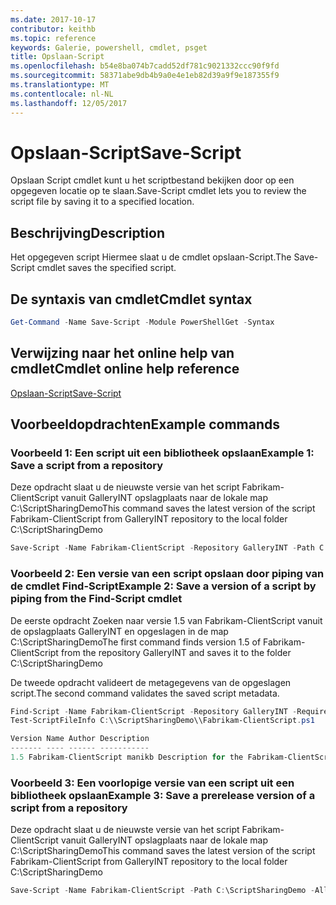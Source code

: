 ```yaml
---
ms.date: 2017-10-17
contributor: keithb
ms.topic: reference
keywords: Galerie, powershell, cmdlet, psget
title: Opslaan-Script
ms.openlocfilehash: b54e8ba074b7cadd52df781c9021332ccc90f9fd
ms.sourcegitcommit: 58371abe9db4b9a0e4e1eb82d39a9f9e187355f9
ms.translationtype: MT
ms.contentlocale: nl-NL
ms.lasthandoff: 12/05/2017
---
```

# <a name="save-script"></a><span data-ttu-id="bd7e2-103">Opslaan-Script</span><span class="sxs-lookup"><span data-stu-id="bd7e2-103">Save-Script</span></span>

<span data-ttu-id="bd7e2-104">Opslaan Script cmdlet kunt u het scriptbestand bekijken door op een opgegeven locatie op te slaan.</span><span class="sxs-lookup"><span data-stu-id="bd7e2-104">Save-Script cmdlet lets you to review the script file by saving it to a specified location.</span></span>

## <a name="description"></a><span data-ttu-id="bd7e2-105">Beschrijving</span><span class="sxs-lookup"><span data-stu-id="bd7e2-105">Description</span></span>

<span data-ttu-id="bd7e2-106">Het opgegeven script Hiermee slaat u de cmdlet opslaan-Script.</span><span class="sxs-lookup"><span data-stu-id="bd7e2-106">The Save-Script cmdlet saves the specified script.</span></span>

## <a name="cmdlet-syntax"></a><span data-ttu-id="bd7e2-107">De syntaxis van cmdlet</span><span class="sxs-lookup"><span data-stu-id="bd7e2-107">Cmdlet syntax</span></span>

```powershell
Get-Command -Name Save-Script -Module PowerShellGet -Syntax
```
## <a name="cmdlet-online-help-reference"></a><span data-ttu-id="bd7e2-108">Verwijzing naar het online help van cmdlet</span><span class="sxs-lookup"><span data-stu-id="bd7e2-108">Cmdlet online help reference</span></span>

[<span data-ttu-id="bd7e2-109">Opslaan-Script</span><span class="sxs-lookup"><span data-stu-id="bd7e2-109">Save-Script</span></span>](http://go.microsoft.com/fwlink/?LinkId=619786)

## <a name="example-commands"></a><span data-ttu-id="bd7e2-110">Voorbeeldopdrachten</span><span class="sxs-lookup"><span data-stu-id="bd7e2-110">Example commands</span></span>

### <a name="example-1-save-a-script-from-a-repository"></a><span data-ttu-id="bd7e2-111">Voorbeeld 1: Een script uit een bibliotheek opslaan</span><span class="sxs-lookup"><span data-stu-id="bd7e2-111">Example 1: Save a script from a repository</span></span>
<span data-ttu-id="bd7e2-112">Deze opdracht slaat u de nieuwste versie van het script Fabrikam-ClientScript vanuit GalleryINT opslagplaats naar de lokale map C:\ScriptSharingDemo</span><span class="sxs-lookup"><span data-stu-id="bd7e2-112">This command saves the latest version of the script Fabrikam-ClientScript from GalleryINT repository to the local folder C:\ScriptSharingDemo</span></span>

```powershell
Save-Script -Name Fabrikam-ClientScript -Repository GalleryINT -Path C:\ScriptSharingDemo
```

### <a name="example-2-save-a-version-of-a-script-by-piping-from-the-find-script-cmdlet"></a><span data-ttu-id="bd7e2-113">Voorbeeld 2: Een versie van een script opslaan door piping van de cmdlet Find-Script</span><span class="sxs-lookup"><span data-stu-id="bd7e2-113">Example 2: Save a version of a script by piping from the Find-Script cmdlet</span></span>

<span data-ttu-id="bd7e2-114">De eerste opdracht Zoeken naar versie 1.5 van Fabrikam-ClientScript vanuit de opslagplaats GalleryINT en opgeslagen in de map C:\ScriptSharingDemo</span><span class="sxs-lookup"><span data-stu-id="bd7e2-114">The first command finds version 1.5 of Fabrikam-ClientScript from the repository GalleryINT and saves it to the folder C:\ScriptSharingDemo</span></span>

<span data-ttu-id="bd7e2-115">De tweede opdracht valideert de metagegevens van de opgeslagen script.</span><span class="sxs-lookup"><span data-stu-id="bd7e2-115">The second command validates the saved script metadata.</span></span>

```powershell
Find-Script -Name Fabrikam-ClientScript -Repository GalleryINT -RequiredVersion 1.5 | Save-Script -Path C:\\ScriptSharingDemo
Test-ScriptFileInfo C:\\ScriptSharingDemo\\Fabrikam-ClientScript.ps1

Version Name Author Description
------- ---- ------ -----------
1.5 Fabrikam-ClientScript manikb Description for the Fabrikam-ClientScript script
```

### <a name="example-3-save-a-prerelease-version-of-a-script-from-a-repository"></a><span data-ttu-id="bd7e2-116">Voorbeeld 3: Een voorlopige versie van een script uit een bibliotheek opslaan</span><span class="sxs-lookup"><span data-stu-id="bd7e2-116">Example 3: Save a prerelease version of a script from a repository</span></span>
<span data-ttu-id="bd7e2-117">Deze opdracht slaat u de nieuwste versie van het script Fabrikam-ClientScript vanuit GalleryINT opslagplaats naar de lokale map C:\ScriptSharingDemo</span><span class="sxs-lookup"><span data-stu-id="bd7e2-117">This command saves the latest version of the script Fabrikam-ClientScript from GalleryINT repository to the local folder C:\ScriptSharingDemo</span></span>

```powershell
Save-Script -Name Fabrikam-ClientScript -Path C:\ScriptSharingDemo -AllowPrerelease
```

